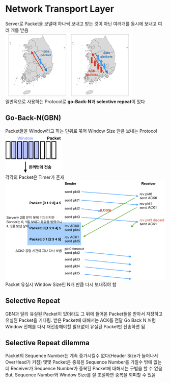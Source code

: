 # Network Transport Layer
Server로 Packet을 보낼때 하나씩 보내고 받는 것이 아닌 여러개를 동시에 보내고 여러 개를 받음<br>
![PacketTransportImage](./Images/PacketTransportImage.png)<br>
일반적으로 사용하는 Protocol로 **go-Back-N**과 **selective repeat**이 있다

## Go-Back-N(GBN)
Packet들을 Window라고 하는 단위로 묶어 Window Size 만큼 보내는 Protocol<br>
![PacketWindow](./Images/PacketWindow.png)<br>
각각의 Packet은 Timer가 존재<br>
![GoBackNAlgorithm](./Images/GoBackNAlgorithm.png)<br>
Packet 유실시 Window Size인 N개 만큼 다시 보내줘야 함

## Selective Repeat
GBN과 달리 유실된 Packet이 있더라도 그 뒤에 들어온 Packet들을 받아서 저장하고 유실된 Packet을 기다림. 받은 Packet에 대해서는 ACK를 전달
Go Back N 처럼 Window 전체를 다시 재전송해야할 필요없이 유실된 Packet만 전송하면 됨

## Selective Repeat dilemma
Packet의 Sequence Number는 계속 증가시킬수 없다(Header Size가 늘어나서 OverHead가 커짐) 몇몇 Packet은 중복된 Sequence Number를 가질수 밖에 없는데  Receiver가 Sequence Number가 중복된 Packet에 대해서는 구별을 할 수 없음 <br> But, Sequence Number와 Window Size를 잘 조절하면 중복을 회피할 수 있음